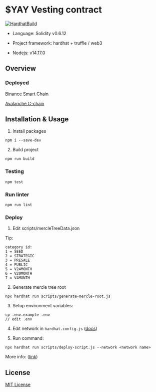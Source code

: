 # $YAY Vesting contract

[![HardhatBuild](https://github.com/YAY-Games/vesting-contract/actions/workflows/testing.yaml/badge.svg)](https://github.com/YAY-Games/vesting-contract/actions/workflows/testing.yaml)

- Language: Solidity v0.6.12

- Project framework: hardhat + truffle / web3

- Nodejs: v14.17.0

## Overview

### Deployed

[Binance Smart Chain](https://bscscan.com/address/0xd1b783336E0495B1d22EF8Ca8aC1b7b89C997c44#code)

[Avalanche C-chain](https://cchain.explorer.avax.network/address/0x9297c0833050B2fB2dBf5e285095BA4a2B342c68/transactions)

## Installation & Usage

1. Install packages
```
npm i --save-dev
```

2. Build project
```
npm run build
```

### Testing

```
npm test
```

### Run linter

```
npm run lint
```

### Deploy

1. Edit scripts/mercleTreeData.json

Tip:
```
category id:
1 = SEED
2 = STRATEGIC
3 = PRESALE
4 = PUBLIC
5 = V24MONTH
6 = V20MONTH
7 = V4MONTH
```

2. Generate mercle tree root
```
npx hardhat run scripts/generate-mercle-root.js
```

3. Setup environment variables:
```
cp .env.example .env
// edit .env
```

4. Edit network in ```hardhat.config.js``` ([docs](https://hardhat.org/config/))

5. Run command:
```
npx hardhat run scripts/deploy-script.js --network <network name>
```

More info: ([link](https://docs.google.com/spreadsheets/d/1Dl3pxKKNMflSSM5MUe-cJdQMooIXXRIo/edit?usp=sharing&ouid=111440494197941322385&rtpof=true&sd=true))



## License

[MIT License](./LICENSE)
